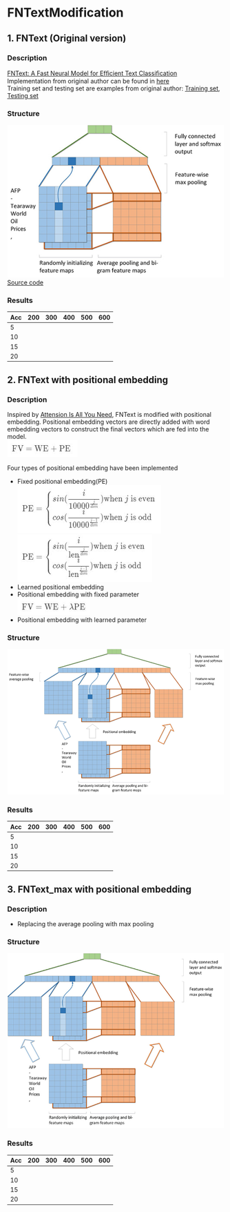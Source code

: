 # FNTextModification
## 1. FNText (Original version)
### Description
[FNText: A Fast Neural Model for Efﬁcient Text Classiﬁcation](emnlp2018.pdf)  
Implementation from original author can be found in [here](https://github.com/Ra1nyHouse/FNText)  
Training set and testing set are examples from original author:
[Training set](src/ag.train.txt),
[Testing set](src/ag.text.txt)
### Structure
![fntext](fntext.jpg)  
[Source code](src/fntext_bi.c)
### Results
Acc|200|300|400|500|600
-|-|-|-|-|-|
5|
10|
15|
20|
## 2. FNText with positional embedding
### Description
Inspired by [Attension Is All You Need](http://papers.nips.cc/paper/7181-attention-is-all-you-need), FNText is modified with positional embedding. Positional embedding vectors are directly added with word embedding vectors to construct the final vectors which are fed into the model.  
![fn](fn.JPG)  
  
Four types of positional embedding have been implemented
* Fixed positional embedding(PE)  
![pe_ori](pe_ori.JPG)
![pe_mod](pe_mod.JPG)
* Learned positional embedding
* Positional embedding with fixed parameter  
![fn_la](fn_la.JPG)  
* Positional embedding with learned parameter
### Structure
![fntext_mod](fntext_mod.jpg)
### Results
Acc|200|300|400|500|600
-|-|-|-|-|-|
5|
10|
15|
20|
## 3. FNText_max with positional embedding
### Description
* Replacing the average pooling with max pooling
### Structure
![fntext_max](fntext_max.jpg)
### Results
Acc|200|300|400|500|600
-|-|-|-|-|-|
5|
10|
15|
20|
